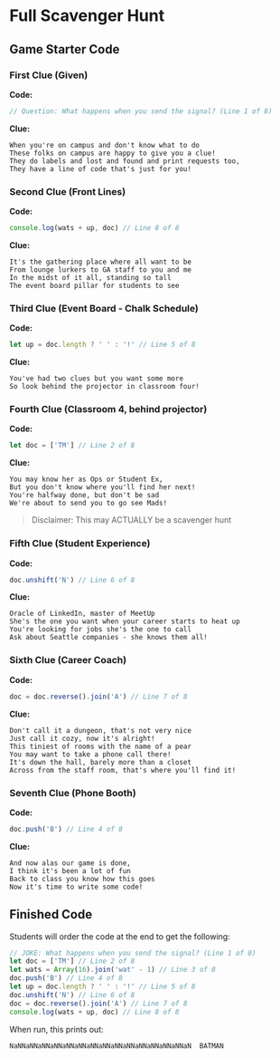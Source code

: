 # Full Scavenger Hunt

## Game Starter Code

### First Clue (Given)

**Code:**

```js
// Question: What happens when you send the signal? (Line 1 of 8)
```

**Clue:**

```
When you're on campus and don't know what to do
These folks on campus are happy to give you a clue!
They do labels and lost and found and print requests too,
They have a line of code that's just for you!
```

### Second Clue (Front Lines)

**Code:**

```js
console.log(wats + up, doc) // Line 8 of 8
```

**Clue:**

```
It's the gathering place where all want to be
From lounge lurkers to GA staff to you and me
In the midst of it all, standing so tall
The event board pillar for students to see
```

### Third Clue (Event Board - Chalk Schedule)

**Code:**

```js
let up = doc.length ? ' ' : '!' // Line 5 of 8
```

**Clue:**

```
You've had two clues but you want some more
So look behind the projector in classroom four!
```

### Fourth Clue (Classroom 4, behind projector)

**Code:**

```js
let doc = ['TM'] // Line 2 of 8
```

**Clue:**

```
You may know her as Ops or Student Ex,
But you don't know where you'll find her next!
You're halfway done, but don't be sad
We're about to send you to go see Mads!
```

> Disclaimer: This may ACTUALLY be a scavenger hunt

### Fifth Clue (Student Experience)

**Code:**

```js
doc.unshift('N') // Line 6 of 8
```

**Clue:**

```
Oracle of LinkedIn, master of MeetUp
She's the one you want when your career starts to heat up
You're looking for jobs she's the one to call
Ask about Seattle companies - she knows them all!
```

### Sixth Clue (Career Coach)

**Code:**

```js
doc = doc.reverse().join('A') // Line 7 of 8
```

**Clue:**

```
Don't call it a dungeon, that's not very nice
Just call it cozy, now it's alright!
This tiniest of rooms with the name of a pear
You may want to take a phone call there!
It's down the hall, barely more than a closet
Across from the staff room, that's where you'll find it!
```

### Seventh Clue (Phone Booth)

**Code:**

```js
doc.push('B') // Line 4 of 8
```

**Clue:**

```
And now alas our game is done,
I think it's been a lot of fun
Back to class you know how this goes
Now it's time to write some code!
```

## Finished Code

Students will order the code at the end to get the following:

```js
// JOKE: What happens when you send the signal? (Line 1 of 8)
let doc = ['TM'] // Line 2 of 8
let wats = Array(16).join('wat' - 1) // Line 3 of 8
doc.push('B') // Line 4 of 8
let up = doc.length ? ' ' : '!' // Line 5 of 8
doc.unshift('N') // Line 6 of 8
doc = doc.reverse().join('A') // Line 7 of 8
console.log(wats + up, doc) // Line 8 of 8
```

When run, this prints out:

```sh
NaNNaNNaNNaNNaNNaNNaNNaNNaNNaNNaNNaNNaNNaNNaN  BATMAN
```
